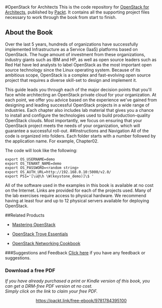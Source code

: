 #OpenStack for Architects
This is the code repository for [OpenStack for Architects](https://www.packtpub.com/virtualization-and-cloud/openstack-architects?utm_source=github&utm_medium=repository&utm_campaign=9781784395100), published by [Packt](https://www.packtpub.com/?utm_source=github). It contains all the supporting project files necessary to work through the book from start to finish.
## About the Book
Over the last 5 years, hundreds of organizations have successfully implemented Infrastructure as a Service (IaaS) platforms based on OpenStack. The huge amount of investment from these organizations, industry giants such as IBM and HP, as well as open source leaders such as Red Hat have led analysts to label OpenStack as the most important open source technology since the Linux operating system. Because of its ambitious scope, OpenStack is a complex and fast-evolving open source project that requires a diverse skill-set to design and implement it.

This guide leads you through each of the major decision points that you'll face while architecting an OpenStack private cloud for your organization. At each point, we offer you advice based on the experience we've gained from designing and leading successful OpenStack projects in a wide range of industries. Each chapter also includes lab material that gives you a chance to install and configure the technologies used to build production-quality OpenStack clouds. Most importantly, we focus on ensuring that your OpenStack project meets the needs of your organization, which will guarantee a successful roll-out.
##Instructions and Navigation
All of the code is organized into folders. Each folder starts with a number followed by the application name. For example, Chapter02.



The code will look like the following:
```
export OS_USERNAME=demo 
export OS_TENANT_NAME=demo 
export OS_PASSWORD=<random string> 
export OS_AUTH_URL=http://192.168.0.10:5000/v2.0/ 
export PS1='[\u@\h \W(keystone_demo)]\$ '
```

All of the software used in the examples in this book is available at no cost on the Internet. Links are provided for each of the projects used. Many of the lab exercises require access to physical hardware. We recommend having at least four and up to 12 physical servers available for deploying OpenStack.

##Related Products
* [Mastering OpenStack](https://www.packtpub.com/virtualization-and-cloud/mastering-openstack?utm_source=github&utm_medium=repository&utm_campaign=9781784395643)

* [OpenStack Trove Essentials](https://www.packtpub.com/virtualization-and-cloud/openstack-trove-essentials?utm_source=github&utm_medium=repository&utm_campaign=9781785285615)

* [OpenStack Networking Cookbook](https://www.packtpub.com/virtualization-and-cloud/openstack-networking-cookbook?utm_source=github&utm_medium=repository&utm_campaign=9781785286100)

###Suggestions and Feedback
[Click here](https://docs.google.com/forms/d/e/1FAIpQLSe5qwunkGf6PUvzPirPDtuy1Du5Rlzew23UBp2S-P3wB-GcwQ/viewform) if you have any feedback or suggestions.
### Download a free PDF

 <i>If you have already purchased a print or Kindle version of this book, you can get a DRM-free PDF version at no cost.<br>Simply click on the link to claim your free PDF.</i>
<p align="center"> <a href="https://packt.link/free-ebook/9781784395100">https://packt.link/free-ebook/9781784395100 </a> </p>